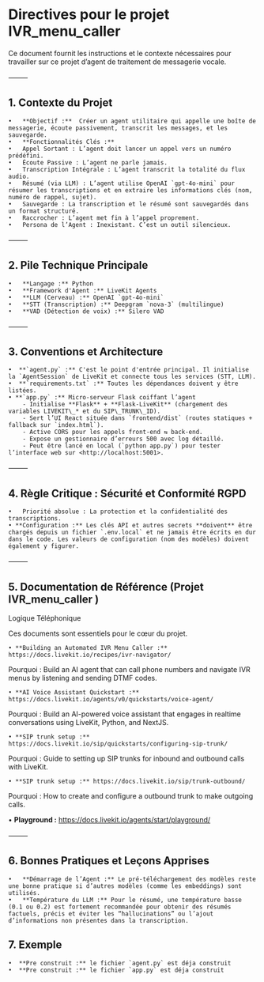 # Directives pour le projet IVR_menu_caller 

Ce document fournit les instructions et le contexte nécessaires pour travailler sur ce projet d’agent de traitement de messagerie vocale.

⸻

## 1. Contexte du Projet
    •   **Objectif :**  Créer un agent utilitaire qui appelle une boîte de messagerie, écoute passivement, transcrit les messages, et les sauvegarde.
    •   **Fonctionnalités Clés :** 
    •   Appel Sortant : L’agent doit lancer un appel vers un numéro prédéfini.
    •   Écoute Passive : L’agent ne parle jamais.
    •   Transcription Intégrale : L’agent transcrit la totalité du flux audio.
    •   Résumé (via LLM) : L’agent utilise OpenAI `gpt-4o-mini` pour résumer les transcriptions et en extraire les informations clés (nom, numéro de rappel, sujet).
    •   Sauvegarde : La transcription et le résumé sont sauvegardés dans un format structuré.
    •   Raccrocher : L’agent met fin à l’appel proprement.
    •   Persona de l’Agent : Inexistant. C’est un outil silencieux.

⸻

## 2. Pile Technique Principale
    •   **Langage :** Python 
    •   **Framework d'Agent :** LiveKit Agents
    •   **LLM (Cerveau) :** OpenAI `gpt-4o-mini`
    •   **STT (Transcription) :** Deepgram `nova-3` (multilingue)
    •   **VAD (Détection de voix) :** Silero VAD

⸻

## 3. Conventions et Architecture
    •  **`agent.py` :** C'est le point d'entrée principal. Il initialise la `AgentSession` de LiveKit et connecte tous les services (STT, LLM).
    •  **`requirements.txt` :** Toutes les dépendances doivent y être listées.
    • **`app.py` :** Micro-serveur Flask coiffant l’agent  
        - Initialise **Flask** + **Flask-LiveKit** (chargement des variables LIVEKIT\_* et du SIP\_TRUNK\_ID).  
        - Sert l’UI React située dans `frontend/dist` (routes statiques + fallback sur `index.html`).  
        - Active CORS pour les appels front-end ⇆ back-end.  
        - Expose un gestionnaire d’erreurs 500 avec log détaillé.  
        - Peut être lancé en local (`python app.py`) pour tester l’interface web sur <http://localhost:5001>.  
⸻

## 4. Règle Critique : Sécurité et Conformité RGPD

    •   Priorité absolue : La protection et la confidentialité des transcriptions.
    • **Configuration :** Les clés API et autres secrets **doivent** être chargés depuis un fichier `.env.local` et ne jamais être écrits en dur dans le code. Les valeurs de configuration (nom des modèles) doivent également y figurer.
⸻

## 5. Documentation de Référence (Projet IVR_menu_caller )

Logique Téléphonique

Ces documents sont essentiels pour le cœur du projet.

    • **Building an Automated IVR Menu Caller :** https://docs.livekit.io/recipes/ivr-navigator/
Pourquoi : Build an AI agent that can call phone numbers and navigate IVR menus by listening and sending DTMF codes.

    • **AI Voice Assistant Quickstart :** https://docs.livekit.io/agents/v0/quickstarts/voice-agent/
Pourquoi : Build an AI-powered voice assistant that engages in realtime conversations using LiveKit, Python, and NextJS.

    • **SIP trunk setup :** https://docs.livekit.io/sip/quickstarts/configuring-sip-trunk/ 
Pourquoi : Guide to setting up SIP trunks for inbound and outbound calls with LiveKit.

    • **SIP trunk setup :** https://docs.livekit.io/sip/trunk-outbound/ 
Pourquoi : How to create and configure a outbound trunk to make outgoing calls.

 • **Playground :** https://docs.livekit.io/agents/start/playground/


⸻

## 6. Bonnes Pratiques et Leçons Apprises
    •   **Démarrage de l’Agent :** Le pré-téléchargement des modèles reste une bonne pratique si d’autres modèles (comme les embeddings) sont utilisés.
    •   **Température du LLM :** Pour le résumé, une température basse (0.1 ou 0.2) est fortement recommandée pour obtenir des résumés factuels, précis et éviter les “hallucinations” ou l’ajout d’informations non présentes dans la transcription.

## 7. Exemple 
    •  **Pre construit :** le fichier `agent.py` est déja construit
    •  **Pre construit :** le fichier `app.py` est déja construit


